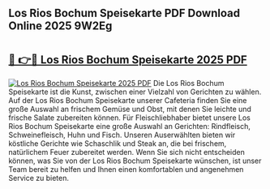## Los Rios Bochum Speisekarte PDF Download Online 2025 9W2Eg

# <h2><a href="http://gc667o.nevu.top/?p=Los+Rios+Bochum+Speisekarte">🔗 👉🔴 Los Rios Bochum Speisekarte 2025 PDF</a></h2>

[![Los Rios Bochum Speisekarte 2025 PDF](https://i.imgur.com/dBaPXMq.png)](http://gc667o.nevu.top/?p=Los+Rios+Bochum+Speisekarte)
Die Los Rios Bochum Speisekarte ist die Kunst, zwischen einer Vielzahl von Gerichten zu wählen. Auf der Los Rios Bochum Speisekarte unserer Cafeteria finden Sie eine große Auswahl an frischem Gemüse und Obst, mit denen Sie leichte und frische Salate zubereiten können. Für Fleischliebhaber bietet unsere Los Rios Bochum Speisekarte eine große Auswahl an Gerichten: Rindfleisch, Schweinefleisch, Huhn und Fisch. Unseren Auserwählten bieten wir köstliche Gerichte wie Schaschlik und Steak an, die bei frischem, natürlichem Feuer zubereitet werden. Wenn Sie sich nicht entscheiden können, was Sie von der Los Rios Bochum Speisekarte wünschen, ist unser Team bereit zu helfen und Ihnen einen komfortablen und angenehmen Service zu bieten.
